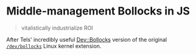# Middle-management Bollocks in JS

> vitalistically industrialize ROI

After Tels' incredibly useful [Dev::Bollocks](https://metacpan.org/pod/Dev::Bollocks)
version of the original [`/dev/bollocks`](http://www.fatsquirrel.org/veghead/software/bollocks/) 
Linux kernel extension.
